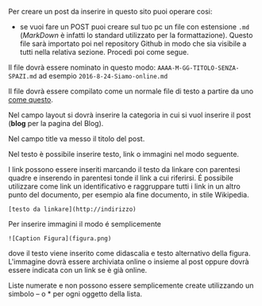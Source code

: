 Per creare un post da inserire in questo sito puoi operare cosi:
- se vuoi fare un POST puoi creare sul tuo pc un file con estensione `.md` (*MarkDown* è infatti lo standard utilizzato per la formattazione). Questo file sarà importato poi nel repository Github in modo che sia visibile a tutti nella relativa sezione. Procedi poi come segue.

Il file dovrà essere nominato in questo modo: `AAAA-M-GG-TITOLO-SENZA-SPAZI.md` ad esempio `2016-8-24-Siamo-online.md`

Il file dovrà essere compilato come un normale file di testo a partire da uno [come questo](https://raw.githubusercontent.com/emergenzeHack/terremotocentro/master/_posts/2016-8-26-usare-waze.md).
 
Nel campo layout si dovrà inserire la categoria in cui si vuol inserire il post (**blog** per la pagina del Blog).

Nel campo title va messo il titolo del post.

Nel testo è possibile inserire testo, link o immagini nel modo seguente.

I link possono essere inseriti marcando il testo da linkare con parentesi quadre e inserendo in parentesi tonde il link a cui riferirsi. É possibile utilizzare come link un identificativo e raggruppare tutti i link in un altro punto del documento, per esempio ala fine documento, in stile Wikipedia. 

    [testo da linkare](http://indirizzo)

Per inserire immagini il modo é semplicemente

    ![Caption Figura](figura.png)

dove il testo viene inserito come didascalia e testo alternativo della figura. L'immagine dovrà essere archiviata online o insieme al post oppure dovrà essere indicata con un link se è già online.

Liste numerate e non possono essere semplicemente create utilizzando un simbolo – o * per ogni oggetto della lista.